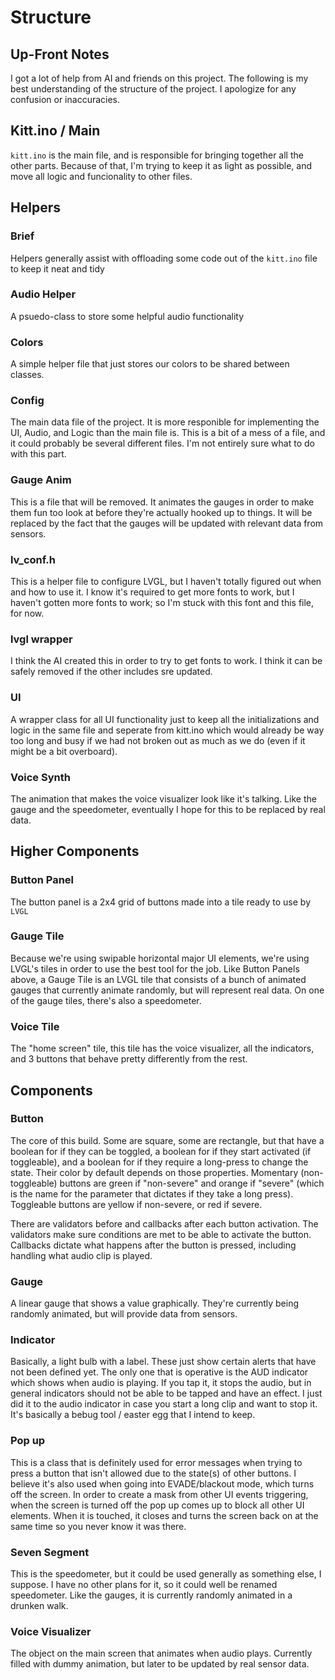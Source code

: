 # Structure

## Up-Front Notes
I got a lot of help from AI and friends on this project. The following is my best understanding of the structure of the project. I apologize for any confusion or inaccuracies. 

## Kitt.ino / Main

`kitt.ino` is the main file, and is responsible for bringing together all the other parts. Because of that, I'm trying to keep it as light as possible, and move all logic and funcionality to other files. 

## Helpers

### Brief

Helpers generally assist with offloading some code out of the `kitt.ino` file to keep it neat and tidy

### Audio Helper

A psuedo-class to store some helpful audio functionality

### Colors

A simple helper file that just stores our colors to be shared between classes. 

### Config

The main data file of the project. It is more responible for implementing the UI, Audio, and Logic than the main file is. This is a bit of a mess of a file, and it could probably be several different files. I'm not entirely sure what to do with this part. 

### Gauge Anim

This is a file that will be removed. It animates the gauges in order to make them fun too look at before they're actually hooked up to things. It will be replaced by the fact that the gauges will be updated with relevant data from sensors.

### lv_conf.h

This is a helper file to configure LVGL, but I haven't totally figured out when and how to use it. I know it's required to get more fonts to work, but I haven't gotten more fonts to work; so I'm stuck with this font and this file, for now. 

### lvgl wrapper
I think the AI created this in order to try to get fonts to work. I think it can be safely removed if the other includes sre updated. 

### UI

A wrapper class for all UI functionality just to keep all the initializations and logic in the same file and seperate from kitt.ino which would already be way too long and busy if we had not broken out as much as we do (even if it might be a bit overboard).

### Voice Synth

The animation that makes the voice visualizer look like it's talking. Like the gauge and the speedometer, eventually I hope for this to be replaced by real data. 

## Higher Components 

### Button Panel

The button panel is a 2x4 grid of buttons made into a tile ready to use by `LVGL`

### Gauge Tile

Because we're using swipable horizontal major UI elements, we're using LVGL's tiles in order to use the best tool for the job. Like Button Panels above, a Gauge Tile is an LVGL tile that consists of a bunch of animated gauges that currently animate randomly, but will represent real data. On one of the gauge tiles, there's also a speedometer. 

### Voice Tile 

The "home screen" tile, this tile has the voice visualizer, all the indicators, and 3 buttons that behave pretty differently from the rest. 

## Components

### Button

The core of this build. Some are square, some are rectangle, but that have a boolean for if they can be toggled, a boolean for if they start activated (if toggleable), and a boolean for if they require a long-press to change the state. Their color by default depends on those properties. Momentary (non-toggleable) buttons are green if "non-severe" and orange if "severe" (which is the name for the parameter that dictates if they take a long press). Toggleable buttons are yellow if non-severe, or red if severe. 

There are validators before and callbacks after each button activation. The validators make sure conditions are met to be able to activate the button. Callbacks dictate what happens after the button is pressed, including handling what audio clip is played. 

### Gauge

A linear gauge that shows a value graphically. They're currently being randomly animated, but will provide data from sensors. 

### Indicator

Basically, a light bulb with a label. These just show certain alerts that have not been defined yet. The only one that is operative is the AUD indicator which shows when audio is playing. If you tap it, it stops the audio, but in general indicators should not be able to be tapped and have an effect. I just did it to the audio indicator in case you start a long clip and want to stop it. It's basically a bebug tool / easter egg that I intend to keep.

### Pop up

This is a class that is definitely used for error messages when trying to press a button that isn't allowed due to the state(s) of other buttons. I believe it's also used when going into EVADE/blackout mode, which turns off the screen. In order to create a mask from other UI events triggering, when the screen is turned off the pop up comes up to block all other UI elements. When it is touched, it closes and turns the screen back on at the same time so you never know it was there. 

### Seven Segment

This is the speedometer, but it could be used generally as something else, I suppose. I have no other plans for it, so it could well be renamed speedometer. Like the gauges, it is currently randomly animated in a drunken walk. 

### Voice Visualizer

The object on the main screen that animates when audio plays. Currently filled with dummy animation, but later to be updated by real sensor data. 
